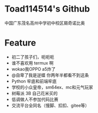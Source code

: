 # Toad114514's Github
中国广东茂名高州中学初中校区屑奇诺比奥
# Feature
 - 初二了孩子们，呃呃呃
 - 谁不喜欢用 termux 啊
 - wokao我OPPO a5炸了
 - @自卑了我是逆蝶 你两年半都看不到这条
 - Python 牢底和前端牢底
 - 学校的小众皇帝，sm64ex、mc和元气玩家
 - 树莓派 3B 自己花米买的
 - 低调做人不参加代码比赛
 - 交流平台全同名（慢脚、扣扣、gitee等）
<!---
Toad114514/Toad114514 is a ✨ special ✨ repository because its `README.md` (this file) appears on your GitHub profile.
You can click the Preview link to take a look at your changes.
--->
